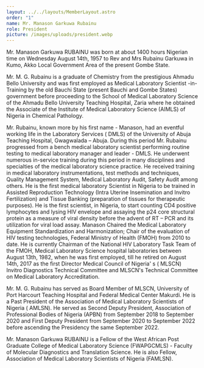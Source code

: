 ```yaml
---
layout: ../../layouts/MemberLayout.astro
order: "1"
name: Mr. Manason Garkuwa Rubainu
role: President
picture: /images/uploads/president.webp
---
```

Mr. Manason Garkuwa RUBAINU was born at about 1400 hours Nigerian time on Wednesday August 14th, 1957 to Rev and Mrs Rubainu Garkuwa in Kumo, Akko Local Government Area of the present Gombe State.





Mr. M. G. Rubainu is a graduate of Chemistry from the prestigious Ahmadu Bello University and was first employed as Medical Laboratory Scientist -in- Training by the old Bauchi State (present Bauchi and Gombe States) government before proceeding to the School of Medical Laboratory Science of the Ahmadu Bello University Teaching Hospital, Zaria where he obtained the Associate of the Institute of Medical Laboratory Science (AIMLS) of Nigeria in Chemical Pathology.





Mr. Rubainu, known more by his first name - Manason, had an eventful working life in the Laboratory Services ( DMLS) of the University of Abuja Teaching Hospital, Gwagwalada – Abuja. During this period Mr. Rubainu progressed from a bench medical laboratory scientist performing routine testing to medical laboratory manager and leader - DMLS. He underwent numerous in-service training during this period in many disciplines and specialties of the medical laboratory science practice. He received training in medical laboratory instrumentations, test methods and techniques, Quality Management System, Medical Laboratory Audit, Safety Audit among others. He is the first medical laboratory Scientist in Nigeria to be trained in Assisted Reproduction Technology (Intra Uterine Insemination and Invitro Fertilization) and Tissue Banking (preparation of tissues for therapeutic purposes). He is the first scientist, in Nigeria, to start counting CD4 positive lymphocytes and lysing HIV envelope and assaying the p24 core structural protein as a measure of viral density before the advent of RT – PCR and its utilization for viral load assay. Manason Chaired the Medical Laboratory Equipment Standardization and Harmonization; Chair of the evaluation of HIV testing technologies, Federal Ministry of Health (FMOH) from 2010 to date. He is currently Chairman of the National HIV Laboratory Task Team of the FMOH, Medical Laboratory Science hospital laboratories between August 13th, 1982, when he was first employed, till he retired on August 14th, 2017 as the first Director Medical Council of Nigeria' s ( MLSCN) Invitro Diagnostics Technical Committee and MLSCN's Technical Committee on Medical Laboratory Accreditation.





Mr. M. G. Rubainu has served as Board Member of MLSCN, University of Port Harcourt Teaching Hospital and Federal Medical Center Makurdi. He is a Past President of the Association of Medical  Laboratory  Scientists  of Nigeria ( AMLSN). He served as Second Deputy President, Association of Professional Bodies of Nigeria (APBN) from September 2018 to September 2020 and First Deputy President from September 2020 to September 2022 before ascending the Presidency the same September 2022.





Mr. Manason Garkuwa RUBAINU is a Fellow of the West African Post Graduate College of Medical Laboratory Science (FWAPGCMLS) - Faculty of Molecular Diagnostics and Translation Science. He is also Fellow, Association of Medical Laboratory Scientists of Nigeria (FAMLSN).
